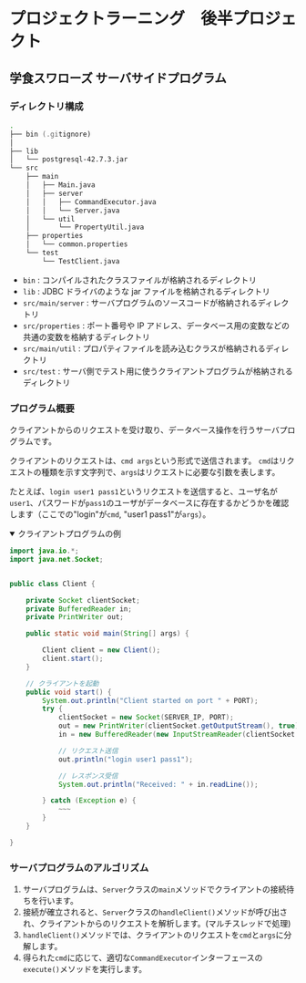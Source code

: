 # プロジェクトラーニング　後半プロジェクト

## 学食スワローズ サーバサイドプログラム

### ディレクトリ構成

```zsh
.
├── bin (.gitignore)
│
├── lib
│   └── postgresql-42.7.3.jar
└── src
    ├── main
    │   ├── Main.java
    │   ├── server
    │   │   ├── CommandExecutor.java
    │   │   └── Server.java
    │   └── util
    │       └── PropertyUtil.java
    ├── properties
    │   └── common.properties
    └── test
        └── TestClient.java
```

- `bin` : コンパイルされたクラスファイルが格納されるディレクトリ
- `lib` : JDBC ドライバのような jar ファイルを格納されるディレクトリ
- `src/main/server` : サーバプログラムのソースコードが格納されるディレクトリ
- `src/properties` : ポート番号や IP アドレス、データベース用の変数などの共通の変数を格納するディレクトリ
- `src/main/util` : プロパティファイルを読み込むクラスが格納されるディレクトリ
- `src/test` : サーバ側でテスト用に使うクライアントプログラムが格納されるディレクトリ

### プログラム概要

クライアントからのリクエストを受け取り、データベース操作を行うサーバプログラムです。

クライアントのリクエストは、`cmd args`という形式で送信されます。
`cmd`はリクエストの種類を示す文字列で、`args`はリクエストに必要な引数を表します。

たとえば、`login user1 pass1`というリクエストを送信すると、ユーザ名が`user1`、パスワードが`pass1`のユーザがデータベースに存在するかどうかを確認します（ここでの"login"が`cmd`, "user1 pass1"が`args`）。

<details open>
<summary> クライアントプログラムの例
</summary>

```Java
import java.io.*;
import java.net.Socket;


public class Client {

    private Socket clientSocket;
    private BufferedReader in;
    private PrintWriter out;

    public static void main(String[] args) {

        Client client = new Client();
        client.start();
    }

    // クライアントを起動
    public void start() {
        System.out.println("Client started on port " + PORT);
        try {
            clientSocket = new Socket(SERVER_IP, PORT);
            out = new PrintWriter(clientSocket.getOutputStream(), true);
            in = new BufferedReader(new InputStreamReader(clientSocket.getInputStream()));

            // リクエスト送信
            out.println("login user1 pass1");

            // レスポンス受信
            System.out.println("Received: " + in.readLine());

        } catch (Exception e) {
            ~~~
        }
    }

}
```

</details>

### サーバプログラムのアルゴリズム

1. サーバプログラムは、`Server`クラスの`main`メソッドでクライアントの接続待ちを行います。
2. 接続が確立されると、`Server`クラスの`handleClient()`メソッドが呼び出され、クライアントからのリクエストを解析します。(マルチスレッドで処理)
3. `handleClient()`メソッドでは、クライアントのリクエストを`cmd`と`args`に分解します。
4. 得られた`cmd`に応じて、適切な`CommandExecutor`インターフェースの`execute()`メソッドを実行します。

<!-- <img src="images/server.drawio.svg" alt="" width="70%"> -->
